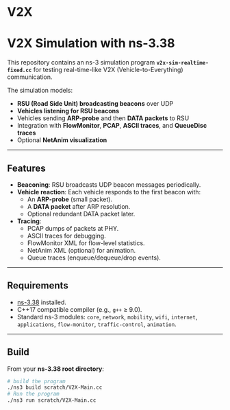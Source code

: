 # V2X

# V2X Simulation with ns-3.38

This repository contains an ns-3 simulation program **`v2x-sim-realtime-fixed.cc`** for testing real-time-like V2X (Vehicle-to-Everything) communication.

The simulation models:
- **RSU (Road Side Unit) broadcasting beacons** over UDP
- **Vehicles listening for RSU beacons**
- Vehicles sending **ARP-probe** and then **DATA packets** to RSU
- Integration with **FlowMonitor**, **PCAP**, **ASCII traces**, and **QueueDisc traces**
- Optional **NetAnim visualization**

---

## Features
- **Beaconing**: RSU broadcasts UDP beacon messages periodically.
- **Vehicle reaction**: Each vehicle responds to the first beacon with:
  - An **ARP-probe** (small packet).
  - A **DATA packet** after ARP resolution.
  - Optional redundant DATA packet later.
- **Tracing**:
  - PCAP dumps of packets at PHY.
  - ASCII traces for debugging.
  - FlowMonitor XML for flow-level statistics.
  - NetAnim XML (optional) for animation.
  - Queue traces (enqueue/dequeue/drop events).

---

## Requirements
- [ns-3.38](https://www.nsnam.org/releases/ns-3-38/) installed.
- C++17 compatible compiler (e.g., `g++` ≥ 9.0).
- Standard ns-3 modules: `core`, `network`, `mobility`, `wifi`, `internet`, `applications`, `flow-monitor`, `traffic-control`, `animation`.

---

## Build

From your **ns-3.38 root directory**:

```bash
# build the program
./ns3 build scratch/V2X-Main.cc
# Run the program
./ns3 run scratch/V2X-Main.cc
